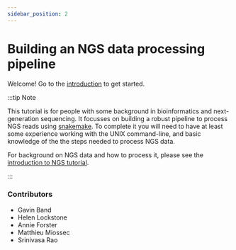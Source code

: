 ```yaml
---
sidebar_position: 2
---
```


# Building an NGS data processing pipeline

Welcome!  Go to the [introduction](./Introduction.md) to get started.

:::tip Note

This tutorial is for people with some background in bioinformatics and next-generation sequencing.
It focusses on building a robust pipeline to process NGS reads using
[snakemake](https://snakemake.readthedocs.io/en/stable/). To complete it you will need to have at
least some experience working with the UNIX command-line, and basic knowledge of the the steps
needed to process NGS data.

For background on NGS data and how to process it, please see the
[introduction to NGS
tutorial](/next_generation_sequencing/introduction_to_next_generation_sequencing_data_analysis/).

:::

### Contributors

* Gavin Band
* Helen Lockstone
* Annie Forster
* Matthieu Miossec
* Srinivasa Rao
